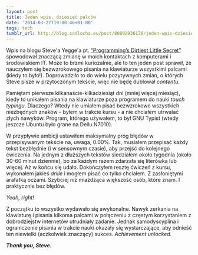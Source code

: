 ```yaml
---
layout: post
title: Jeden wpis, dziesięć palców
date: '2014-03-27T19:00:46+01:00'
tags: tech
tumblr_url: http://blog.sadlocha.eu/post/80892936176/jeden-wpis-dziesiec-palcow
---
```


Wpis na blogu Steve'a Yegge'a pt. [“Programming’s Dirtiest Little Secret”](http://steve-yegge.blogspot.com/2008/09/programmings-dirtiest-little-secret.html) spowodował znaczącą zmianę w moich kontaktach z komputerami i środowiskiem IT. Może to brzmi kuriozalnie, ale to ten jeden post sprawił, że nauczyłem się bezwzrokowego pisania na klawiaturze wszystkimi palcami (kiedy to było!). Doprowadziło to do wielu pozytywnych zmian, o których Steve pisze w przytoczonym tekście, więc nie będę dublował *contentu*.

Pamiętam pierwsze kilkanaście-kilkadziesiąt dni (mniej więcej miesiąc), kiedy to unikałem pisania na klawiaturze poza programem do nauki *touch typingu*. Dlaczego? Wtedy nie umiałem pisać bezwzrokowo wszystkich niezbędnych znaków - byłem w trakcie kursu - a nie chciałem utrwalać złych nawyków. Program, którego używałem, to był GNU Typist (wtedy jeszcze Ubuntu było grane na Dellu N7010).

W przypływie ambicji ustawiłem maksymalny próg błędów w przepisywanym tekście na, uwaga, 0.00%. Tak, musiałem przepisać każdy tekst bezbłędnie (i w sensownym czasie), aby przejść do kolejnego ćwiczenia. Na jednym z dłuższych tekstów siedziałem około tygodnia (około 30-60 minut dziennie), bo za każdym razem zdarzała się literówka lub więcej. Aż w końcu się udało. Dokończyłem resztę ćwiczeń z kursu, wykonałem jakieś *drille* i mogłem pisać co tylko chciałem. Z zasłoniętymi arafatką oczami. Szybciej niż miażdżąca większość osób, które znam. I praktycznie bez błędów.

*Yeah, right!*

Z początku to wszystko wydawało się awykonalne. Nawyk zerkania na klawiaturę i pisania kilkoma palcami w połączeniu z częstym korzystaniem z dobrodziejstw internetów utrudniały zadanie. Jednak samodyscyplina i ograniczenie pisania w trakcie nauki okazały się wystarczające, aby odnieść ten niewielki (aczkolwiek znaczący) sukces. *Achievement unlocked*.

***Thank you, Steve.***

